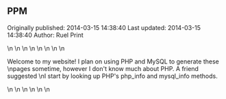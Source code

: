 ## PPM

Originally published: 2014-03-15 14:38:40
Last updated: 2014-03-15 14:38:40
Author: Ruel Print

\n\n<head>\n<title>My Website</title>\n</head>\n\n<body>\n\n<p>Welcome to my website! I plan on using PHP and MySQL to generate these\npages sometime, however I don't know much about PHP. A friend suggested\nI start by looking up PHP's php_info and mysql_info methods.</p>\n\n<!-- no frogs in here -->\n\n</body>\n</html>\n